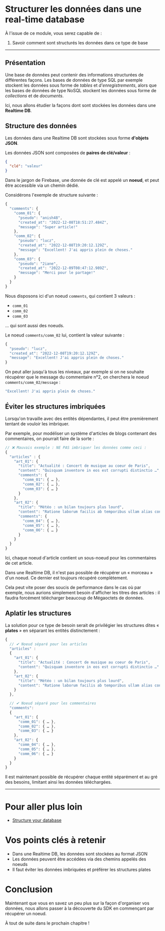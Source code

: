 # Structurer les données dans une real-time database

À l'issue de ce module, vous serez capable de :

1. Savoir comment sont structurés les données dans ce type de base

---

## Présentation

Une base de données peut contenir des informations structurées de différentes façons. Les bases de données de type SQL par exemple stockent les données sous forme de _tables_ et _d'enregistrements_, alors que les bases de données de type NoSQL stockent les données sous forme de _collections_ et de _documents_.

Ici, nous allons étudier la façons dont sont stockées les données dans une **Realtime DB**.

## Structure des données

Les données dans une Realtime DB sont stockées sous forme **d'objets JSON**.

Les données JSON sont composées de **paires de clé/valeur** :

```json
{
  "clé": "valeur"
}
```

Dans le jargon de Firebase, une donnée de clé est appelé un **noeud**, et peut être accessible via un chemin dédié.

Considérons l'exemple de structure suivante :

```js
{
  "comments": {
    "comm_01": {
      "pseudo": "anish48",
      "created_at": "2022-12-08T18:51:27.484Z",
      "message": "Super article!"
    },
    "comm_02": {
      "pseudo": "lucz",
      "created_at": "2022-12-08T19:20:12.129Z",
      "message": "Excellent! J'ai appris plein de choses."
    },
    "comm_03": {
      "pseudo": "2iane",
      "created_at": "2022-12-09T08:47:12.989Z",
      "message": "Merci pour le partage!"
    }
  }
}
```

Nous disposons ici d'un noeud `comments`, qui contient 3 valeurs :
- `comm_01`
- `comm_02`
- `comm_03`

… qui sont aussi des noeuds.

Le noeud `comments/comm_02` lui, contient la valeur suivante :

```js
{
  "pseudo": "lucz",
  "created_at": "2022-12-08T19:20:12.129Z",
  "message": "Excellent! J'ai appris plein de choses."
}
```

On peut aller jusqu'à tous les niveaux, par exemple si on ne souhaite récupérer que le message du commentaire n°2, on cherchera le noeud `comments/comm_02/message` :

```js
"Excellent! J'ai appris plein de choses."
```

## Éviter les structures imbriquées

Lorsqu'on travaille avec des entités dépendantes, il peut être premièrement tentant de vouloir les imbriquer.

Par exemple, pour modéliser un système d'articles de blogs contenant des commentaires, on pourrait faire de la sorte :

```js
// ❌ Mauvais exemple : NE PAS imbriquer les données comme ceci :
{
  "articles" : {
    "art_01": {
      "title": "Actualité : Concert de musique au coeur de Paris",
      "content": "Quisquam inventore in eos est corrupti distinctio …",
      "comments": {
        "comm_01": { … },
        "comm_02": { … },
        "comm_03": { … }
      }
    },
    "art_02": {
      "title": "Météo : un bilan toujours plus lourd",
      "content": "Ratione laborum facilis ab temporibus ullam alias consequuntur …",
      "comments": {
        "comm_04": { … },
        "comm_05": { … },
        "comm_06": { … }
      }
    }
  }
}
```

Ici, chaque noeud d'article contient un sous-noeud pour les commentaires de cet article.

Dans une Realtime DB, il n'est pas possible de récupérer un « morceau » d'un noeud. Ce dernier est toujours récupéré complètement.

Cela peut vite poser des soucis de performance dans le cas où par exemple, nous aurions simplement besoin d'afficher les titres des articles : il faudra forcément télécharger beaucoup de Mégaoctets de données.

## Aplatir les structures

La solution pour ce type de besoin serait de privilégier les structures dites « **plates** » en séparant les entités distinctement :

```js
{
  // ✔ Noeud séparé pour les articles
  "articles" :
  {
    "art_01": {
      "title": "Actualité : Concert de musique au coeur de Paris",
      "content": "Quisquam inventore in eos est corrupti distinctio …"
    },
    "art_02": {
      "title": "Météo : un bilan toujours plus lourd",
      "content": "Ratione laborum facilis ab temporibus ullam alias consequuntur …"
    }
  },

  // ✔ Noeud séparé pour les commentaires
  "comments":
  {
    "art_01": {
      "comm_01": { … },
      "comm_02": { … },
      "comm_03": { … }
    },
    "art_02": {
      "comm_04": { … },
      "comm_05": { … },
      "comm_06": { … }
    }
  }
}
```

Il est maintenant possible de récupérer chaque entité séparément et au gré des besoins, limitant ainsi les données téléchargées.

---

# Pour aller plus loin

- [Structure your database](https://firebase.google.com/docs/database/web/structure-data)

# Vos points clés à retenir

- Dans une Realtime DB, les données sont stockées au format JSON
- Les données peuvent être accédées via des chemins appelés des noeuds
- Il faut éviter les données imbriquées et préférer les structures plates

# Conclusion

Maintenant que vous en savez un peu plus sur la façon d'organiser vos données, nous allons passer à la découverte du SDK en commençant par récupérer un noeud.

À tout de suite dans le prochain chapitre !